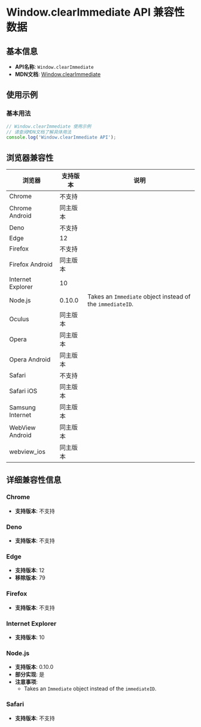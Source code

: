 # Window.clearImmediate API 兼容性数据

## 基本信息

- **API名称**: `Window.clearImmediate`
- **MDN文档**: [Window.clearImmediate](https://developer.mozilla.org/docs/Web/API/Window/clearImmediate)

## 使用示例

### 基本用法

```javascript
// Window.clearImmediate 使用示例
// 请查阅MDN文档了解具体用法
console.log('Window.clearImmediate API');
```

## 浏览器兼容性

| 浏览器 | 支持版本 | 说明 |
|--------|----------|------|
| Chrome | 不支持 |  |
| Chrome Android | 同主版本 |  |
| Deno | 不支持 |  |
| Edge | 12 |  |
| Firefox | 不支持 |  |
| Firefox Android | 同主版本 |  |
| Internet Explorer | 10 |  |
| Node.js | 0.10.0 | Takes an `Immediate` object instead of the `immediateID`. |
| Oculus | 同主版本 |  |
| Opera | 同主版本 |  |
| Opera Android | 同主版本 |  |
| Safari | 不支持 |  |
| Safari iOS | 同主版本 |  |
| Samsung Internet | 同主版本 |  |
| WebView Android | 同主版本 |  |
| webview_ios | 同主版本 |  |

## 详细兼容性信息

### Chrome

- **支持版本**: 不支持

### Deno

- **支持版本**: 不支持

### Edge

- **支持版本**: 12
- **移除版本**: 79

### Firefox

- **支持版本**: 不支持

### Internet Explorer

- **支持版本**: 10

### Node.js

- **支持版本**: 0.10.0
- **部分实现**: 是
- **注意事项**:
  - Takes an `Immediate` object instead of the `immediateID`.

### Safari

- **支持版本**: 不支持

